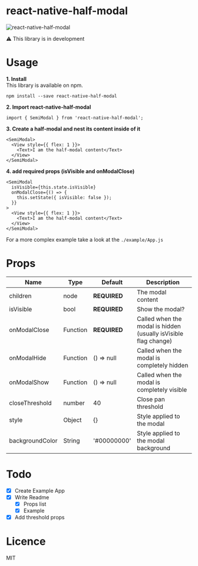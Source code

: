 # react-native-half-modal

![react-native-half-modal](https://github.com/nikke1925/react-native-half-modal/blob/master/half-modal.gif)

⚠️ This library is in development

# Usage

**1. Install**  
This library is available on npm.

```
npm install --save react-native-half-modal
```

**2. Import react-native-half-modal**

```
import { SemiModal } from 'react-native-half-modal';
```

**3. Create a half-modal and nest its content inside of it**

```
<SemiModal>
  <View style={{ flex: 1 }}>
    <Text>I am the half-modal content</Text>
  </View>
</SemiModal>
```

**4. add required props (isVisible and onModalClose)**

```
<SemiModal
  isVisible={this.state.isVisible}
  onModalClose={() => {
    this.setState({ isVisible: false });
  }}
>
  <View style={{ flex: 1 }}>
    <Text>I am the half-modal content</Text>
  </View>
</SemiModal>
```

For a more complex example take a look at the `./example/App.js`

# Props

| Name            | Type     | Default      | Description                                                     |
| --------------- | -------- | ------------ | --------------------------------------------------------------- |
| children        | node     | **REQUIRED** | The modal content                                               |
| isVisible       | bool     | **REQUIRED** | Show the modal?                                                 |
| onModalClose    | Function | **REQUIRED** | Called when the modal is hidden (usually isVisible flag change) |
| onModalHide     | Function | () => null   | Called when the modal is completely hidden                      |
| onModalShow     | Function | () => null   | Called when the modal is completely visible                     |
| closeThreshold  | number   | 40           | Close pan threshold                                             |
| style           | Object   | {}           | Style applied to the modal                                      |
| backgroundColor | String   | '#00000000'  | Style applied to the modal background                           |

# Todo

- [x] Create Example App
- [x] Write Readme
  - [x] Props list
  - [x] Example
- [x] Add threshold props

# Licence

MIT
